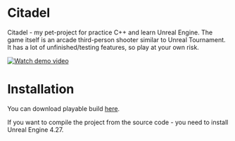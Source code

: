 # Citadel
Citadel - my pet-project for practice C++ and learn Unreal Engine. The game itself is an arcade third-person shooter similar to Unreal Tournament.
It has a lot of unfinished/testing features, so play at your own risk.

[![Watch demo video](https://img.youtube.com/vi/_jtbji4XGUc/maxresdefault.jpg)](https://youtu.be/l--C4hECFPQ)

# Installation
You can download playable build [here](https://disk.yandex.ru/d/biHK881hoa0Hog).

If you want to compile the project from the source code - you need to install Unreal Engine 4.27.
